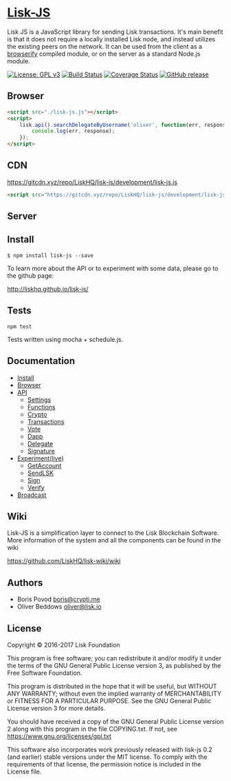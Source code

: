 # <a href="http://liskhq.github.io/lisk-js/">Lisk-JS</a>

Lisk JS is a JavaScript library for sending Lisk transactions. It's main benefit is that it does not require a locally installed Lisk node, and instead utilizes the existing peers on the network. It can be used from the client as a [browserify](http://browserify.org/) compiled module, or on the server as a standard Node.js module.

[![License: GPL v3](https://img.shields.io/badge/License-GPL%20v3-blue.svg)](http://www.gnu.org/licenses/gpl-3.0) [![Build Status](https://travis-ci.org/LiskHQ/lisk-js.svg?branch=development)](https://travis-ci.org/LiskHQ/lisk-js) [![Coverage Status](https://coveralls.io/repos/github/LiskHQ/lisk-js/badge.svg?branch=development)](https://coveralls.io/github/LiskHQ/lisk-js?branch=development) [![GitHub release](https://img.shields.io/badge/version-0.3-blue.svg)]()


## Browser 
```html 
<script src="./lisk-js.js"></script>
<script>
    lisk.api().searchDelegateByUsername('oliver', function(err, response){
	    console.log(err, response);
    });
</script>
```

## CDN 
https://gitcdn.xyz/repo/LiskHQ/lisk-js/development/lisk-js.js<br/>
```html 
<script src="https://gitcdn.xyz/repo/LiskHQ/lisk-js/development/lisk-js.js"></script>
```

## Server
## Install
```
$ npm install lisk-js --save
```

To learn more about the API or to experiment with some data, please go to the github page:

http://liskhq.github.io/lisk-js/

## Tests

```
npm test
```

Tests written using mocha + schedule.js.

## Documentation 

- [Install](http://liskhq.github.io/lisk-js/index.html)
- [Browser](http://liskhq.github.io/lisk-js/index.html)
- [API](http://liskhq.github.io/lisk-js/example/api.html)
    - [Settings](http://liskhq.github.io/lisk-js/example/api.html#settings_example_1)
    - [Functions](http://liskhq.github.io/lisk-js/example/api.html#functions_listActiveDelegates)
    - [Crypto](http://liskhq.github.io/lisk-js/example/api.html#functions_getKeys)
    - [Transactions](http://liskhq.github.io/lisk-js/example/api.html#functions_createTransaction)
    - [Vote](http://liskhq.github.io/lisk-js/example/api.html#functions_createVote)
    - [Dapp](http://liskhq.github.io/lisk-js/example/api.html#functions_createDapp)
    - [Delegate](http://liskhq.github.io/lisk-js/example/api.html#functions_createDelegate)
    - [Signature](http://liskhq.github.io/lisk-js/example/api.html#functions_createSignature)
- [Experiment(live)](http://liskhq.github.io/lisk-js/example/experiment.html)
    - [GetAccount](http://liskhq.github.io/lisk-js/example/experiment.html#get_account)
    - [SendLSK](http://liskhq.github.io/lisk-js/example/experiment.html#send_lsk)
    - [Sign](http://liskhq.github.io/lisk-js/example/experiment.html#sign)
    - [Verify](http://liskhq.github.io/lisk-js/example/experiment.html#verify)
- [Broadcast](https://github.com/steemit/steem-js/tree/dev/doc#broadcast)

## Wiki

Lisk-JS is a simplification layer to connect to the Lisk Blockchain Software. 
More information of the system and all the components can be found in the wiki

https://github.com/LiskHQ/lisk-wiki/wiki


## Authors

- Boris Povod <boris@crypti.me>
- Oliver Beddows <oliver@lisk.io>

## License

Copyright © 2016-2017 Lisk Foundation


This program is free software; you can redistribute it and/or
modify it under the terms of the GNU General Public License version 3,
as published by the Free Software Foundation.

This program is distributed in the hope that it will be useful,
but WITHOUT ANY WARRANTY; without even the implied warranty of
MERCHANTABILITY or FITNESS FOR A PARTICULAR PURPOSE. See the
GNU General Public License version 3 for more details.

You should have received a copy of the GNU General Public License version 2
along with this program in the file COPYING.txt. If not, see
<https://www.gnu.org/licenses/gpl.txt>

This software also incorporates work previously released with lisk-js 0.2
(and earlier) stable versions under the MIT license. To comply with the
requirements of that license, the permission notice is included in the License file.